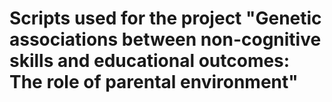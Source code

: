 # Scripts used for the project "Genetic associations between non-cognitive skills and educational outcomes: The role of parental environment"

